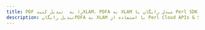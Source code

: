 ---title: PDF را به  تبدیل کنیدXLAM، PDFA به XLAM مبدل رایگان یا Perl SDKdescription: تبدیل رایگانPDFA به XLAM با استفاده از Perl Cloud APIs & SDK همچنین اسناد PDF را در Cloud ایجاد، ویرایش و رندر کنید.---